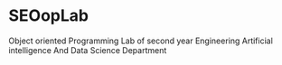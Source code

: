 # SEOopLab
Object oriented Programming Lab of second year Engineering
Artificial intelligence And Data Science Department
